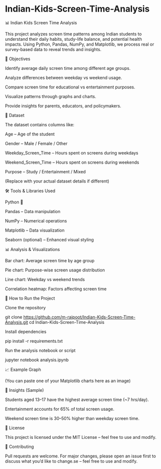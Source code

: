 # Indian-Kids-Screen-Time-Analysis
📊 Indian Kids Screen Time Analysis

This project analyzes screen time patterns among Indian students to understand their daily habits, study-life balance, and potential health impacts. Using Python, Pandas, NumPy, and Matplotlib, we process real or survey-based data to reveal trends and insights.

📌 Objectives

Identify average daily screen time among different age groups.

Analyze differences between weekday vs weekend usage.

Compare screen time for educational vs entertainment purposes.

Visualize patterns through graphs and charts.

Provide insights for parents, educators, and policymakers.

📂 Dataset

The dataset contains columns like:

Age – Age of the student

Gender – Male / Female / Other

Weekday_Screen_Time – Hours spent on screens during weekdays

Weekend_Screen_Time – Hours spent on screens during weekends

Purpose – Study / Entertainment / Mixed

(Replace with your actual dataset details if different)

🛠️ Tools & Libraries Used

Python 🐍

Pandas – Data manipulation

NumPy – Numerical operations

Matplotlib – Data visualization

Seaborn (optional) – Enhanced visual styling

📊 Analysis & Visualizations

Bar chart: Average screen time by age group

Pie chart: Purpose-wise screen usage distribution

Line chart: Weekday vs weekend trends

Correlation heatmap: Factors affecting screen time

🚀 How to Run the Project

Clone the repository

git clone https://github.com/m-rajpoot/Indian-Kids-Screen-Time-Analysis.git
cd Indian-Kids-Screen-Time-Analysis


Install dependencies

pip install -r requirements.txt


Run the analysis notebook or script

jupyter notebook analysis.ipynb

📈 Example Graph

(You can paste one of your Matplotlib charts here as an image)

📌 Insights (Sample)

Students aged 13–17 have the highest average screen time (~7 hrs/day).

Entertainment accounts for 65% of total screen usage.

Weekend screen time is 30–50% higher than weekday screen time.

📜 License

This project is licensed under the MIT License – feel free to use and modify.

🤝 Contributing

Pull requests are welcome. For major changes, please open an issue first to discuss what you’d like to change.se – feel free to use and modify.

